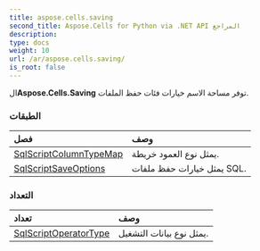 ```yaml
---
title: aspose.cells.saving
second_title: Aspose.Cells for Python via .NET API المراجع
description:
type: docs
weight: 10
url: /ar/aspose.cells.saving/
is_root: false
---
```

 ال**Aspose.Cells.Saving** توفر مساحة الاسم خيارات فئات حفظ الملفات.

###  الطبقات
| فصل| وصف|
| :- | :- |
| [SqlScriptColumnTypeMap](/cells/python-net/ar/aspose.cells.saving/sqlscriptcolumntypemap) | يمثل نوع العمود خريطة.|
| [SqlScriptSaveOptions](/cells/python-net/ar/aspose.cells.saving/sqlscriptsaveoptions) | يمثل خيارات حفظ ملفات SQL.|


###  التعداد
|تعداد| وصف|
| :- | :- |
| [SqlScriptOperatorType](/cells/python-net/ar/aspose.cells.saving/sqlscriptoperatortype) | يمثل نوع بيانات التشغيل.|


